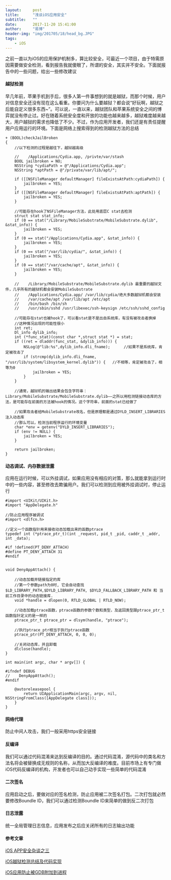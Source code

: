 ```yaml
---
layout:     post
title:      "浅谈iOS应用安全"
subtitle:   ""
date:       2017-11-20 15:41:00
author:     "易博"
header-img: "img/201705/18/head_bg.JPG"
tags:
    - iOS
---
```


之前一直以为iOS的应用保护机制多，算比较安全，可最近一个项目，由于特需原因需要做安全检测，看到报告我就傻眼了，所谓的安全，其实并不安全。下面就报告中的一些问题，给出一些修改建议


#### 越狱检测

早几年前，苹果手机到手后，很多人第一件事想到的就是越狱，而那个时候，用户对信息安全还没有现在这么看重。你要问为什么要越狱？都会说“好玩啊，越狱之后能自定义很多东西~”。可以说，一直以来，越狱团队和苹果系统安全之间的博弈就没有停止过。好在随着系统安全度和开放的功能也越来越多，越狱难度越来越大，用户越狱的需求也降低了不少。不过，作为应用开发者，我们还是有责任提醒用户应用运行的环境。下面是网络上搜索得到的检测越狱方法的总结

```
+ (BOOL)checkJailBroken
{
    //以下检测的过程是越往下，越狱越高级

    //    /Applications/Cydia.app, /privte/var/stash
    BOOL jailbroken = NO;
    NSString *cydiaPath = @"/Applications/Cydia.app";
    NSString *aptPath = @"/private/var/lib/apt/";

    if ([[NSFileManager defaultManager] fileExistsAtPath:cydiaPath]) {
        jailbroken = YES;
    }
    if ([[NSFileManager defaultManager] fileExistsAtPath:aptPath]) {
        jailbroken = YES;
    }

    //可能存在hook了NSFileManager方法，此处用底层C stat去检测
    struct stat stat_info;
    if (0 == stat("/Library/MobileSubstrate/MobileSubstrate.dylib", &stat_info)) {
        jailbroken = YES;
    }
    if (0 == stat("/Applications/Cydia.app", &stat_info)) {
        jailbroken = YES;
    }
    if (0 == stat("/var/lib/cydia/", &stat_info)) {
        jailbroken = YES;
    }
    if (0 == stat("/var/cache/apt", &stat_info)) {
        jailbroken = YES;
    }

    //    /Library/MobileSubstrate/MobileSubstrate.dylib 最重要的越狱文件，几乎所有的越狱机都会安装MobileSubstrate
    //    /Applications/Cydia.app/ /var/lib/cydia/绝大多数越狱机都会安装
    //    /var/cache/apt /var/lib/apt /etc/apt
    //    /bin/bash /bin/sh
    //    /usr/sbin/sshd /usr/libexec/ssh-keysign /etc/ssh/sshd_config

    //可能存在stat也被hook了，可以看stat是不是出自系统库，有没有被攻击者换掉
    //这种情况出现的可能性很小
    int ret;
    Dl_info dylib_info;
    int (*func_stat)(const char *,struct stat *) = stat;
    if ((ret = dladdr(func_stat, &dylib_info))) {
        NSLog(@"lib:%s",dylib_info.dli_fname);      //如果不是系统库，肯定被攻击了
        if (strcmp(dylib_info.dli_fname, "/usr/lib/system/libsystem_kernel.dylib")) {   //不相等，肯定被攻击了，相等为0
            jailbroken = YES;
        }
    }

    //通常，越狱机的输出结果会包含字符串： Library/MobileSubstrate/MobileSubstrate.dylib——之所以用检测链接动态库的方法，是可能存在前面的方法被hook的情况。这个字符串，前面的stat已经做了

    //如果攻击者给MobileSubstrate改名，但是原理都是通过DYLD_INSERT_LIBRARIES注入动态库
    //那么可以，检测当前程序运行的环境变量
    char *env = getenv("DYLD_INSERT_LIBRARIES");
    if (env != NULL) {
        jailbroken = YES;
    }

    return jailbroken;
}
```

#### 动态调试、内存数据泄露

应用在运行时候，可以外挂调试，如果应用没有相应的对策，那么就能拿到运行时中的一些内容，甚至修改去欺骗用户。我们可以检测到应用被外挂调试时，停止运行

```
#import <UIKit/UIKit.h>
#import "AppDelegate.h"

//防止应用程序被调试
#import <dlfcn.h>

//定义一个函数指针用来接收动态加载出来的函数ptrace
typedef int (*ptrace_ptr_t)(int _request, pid_t _pid, caddr_t _addr, int _data);

#if !defined(PT_DENY_ATTACH)
#define PT_DENY_ATTACH 31
#endif


void DenyAppAttach() {

    //动态加载并链接指定的库
    //第一个参数path为0时, 它会自动查找 $LD_LIBRARY_PATH,$DYLD_LIBRARY_PATH, $DYLD_FALLBACK_LIBRARY_PATH 和 当前工作目录中的动态链接库.
    void *handle = dlopen(0, RTLD_GLOBAL | RTLD_NOW);

    //动态加载ptrace函数，ptrace函数的参数个数和类型，及返回类型跟ptrace_ptr_t函数指针定义的是一样的
    ptrace_ptr_t ptrace_ptr = dlsym(handle, "ptrace");

    //执行ptrace_ptr相当于执行ptrace函数
    ptrace_ptr(PT_DENY_ATTACH, 0, 0, 0);

    //关闭动态库，并且卸载
    dlclose(handle);
}

int main(int argc, char * argv[]) {

#ifndef DEBUG
//    DenyAppAttach();
#endif

    @autoreleasepool {
        return UIApplicationMain(argc, argv, nil, NSStringFromClass([AppDelegate class]));
    }
}
```

#### 网络代理

防止中间人攻击，我们一般采用https安全链接

#### 反编译

我们可以通过代码混淆来达到反编译的目的。通过代码混淆，源代码中的类名和方法名将会被替换成无规则的名称，从而加大反编译的难度。目前市场上有专门做iOS代码反编译的机构，开发者也可以自己动手实现一些简单的代码混淆

#### 二次签名

应用启动之后，要做对应的签名检测，防止应用被二次签名打包。二次打包就必然要修改Boundle ID，我们可以通过检测Boundle ID来简单的做到反二次打包

#### 日志泄露

统一全局管理日志信息，应用发布之后应关闭所有的日志输出功能

#### 参考文章

[iOS APP安全杂谈之三](http://drops.xmd5.com/static/drops/papers-9598.html)

[iOS越狱检测总结及代码实现](http://blog.csdn.net/zsk_zane/article/details/50704992)

[iOS应用防止被GDB附加到进程](http://blog.csdn.net/u013538542/article/details/72675502)

